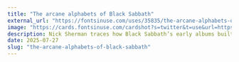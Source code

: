 ```yaml
---
title: "The arcane alphabets of Black Sabbath"
external_url: "https://fontsinuse.com/uses/35835/the-arcane-alphabets-of-black-sabbath/?ref=krabf.com"
image: "https://cards.fontsinuse.com/cardshot?s=twitter&t=use&url=https://fontsinuse.com/uses/35835/the-arcane-alphabets-of-black-sabbath&k=f3889a1b0433866416033f351c8105cf&v=59c39f8a"
description: Nick Sherman traces how Black Sabbath’s early albums built their heavy, ominous vibe not just with music but with typography—pulling from strange, niche sources during the phototype and dry-transfer era when designers often assembled letters from catalogs rather than digital fonts.
date: 2025-07-27
slug: "the-arcane-alphabets-of-black-sabbath"
---
```


